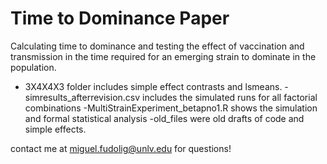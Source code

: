 # Time to Dominance Paper 

Calculating time to dominance and testing
the effect of vaccination and transmission in the time required for an
emerging strain to dominate in the population.

- 3X4X4X3 folder includes simple effect contrasts and lsmeans.
-simresults_afterrevision.csv includes the simulated runs for all factorial combinations
-MultiStrainExperiment_betapno1.R shows the simulation and formal statistical analysis
-old_files were old drafts of code and simple effects.

contact me at miguel.fudolig@unlv.edu for questions!
